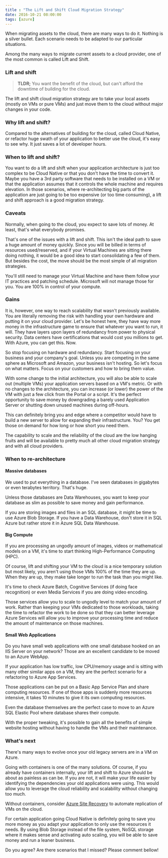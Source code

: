 ```yaml
---
title : "The Lift and Shift Cloud Migration Strategy"
date: 2016-10-21 08:00:00
tags: [azure]
---
```


When migrating assets to the cloud, there are many ways to do it. Nothing is a silver bullet. Each scenario needs to be adapted to our particular situations.

Among the many ways to migrate current assets to a cloud provider, one of the most common is called Lift and Shift.

### Lift and shift

> **TLDR;** You want the benefit of the cloud, but can't afford the downtime of building for the cloud.

The lift and shift cloud migration strategy are to take your local assets (mostly on VMs or pure VMs) and just move them to the cloud without major changes in your code.

### Why lift and shift?

Compared to the alternatives of building for the cloud, called Cloud Native, or refactor huge swath of your application to better use the cloud, it's easy to see why. It just saves a lot of developer hours.

### When to lift and shift?

You want to do a lift and shift when your application architecture is just too complex to be Cloud Native or that you don't have the time to convert it. Maybe you have a 3rd party software that needs to be installed on a VM or that the application assumes that it controls the whole machine and requires elevation. In those scenarios, where re-architecting big parts of the application are just going to be too expensive (or too time consuming), a lift and shift approach is a good migration strategy.

### Caveats

Normally, when going to the cloud, you expect to save lots of money. At least, that's what everybody promises.

That's one of the issues with a lift and shift. This isn't the ideal path to save a huge amount of money quickly. Since you will be billed in terms of resources used/reserved, and if your Virtual Machines are sitting there doing nothing, it would be a good idea to start consolidating a few of them. But besides the cost, the move should be the most simple of all migration strategies.

You'll still need to manage your Virtual Machine and have them follow your IT practices and patching schedule. Microsoft will not manage those for you. You are 100% in control of your compute.

### Gains

It is, however, one way to reach scalability that wasn't previously available. You are literally removing the risk with handling your own hardware and putting it on your cloud provider. Let's be honest here, they have way more money in the infrastructure game to ensure that whatever you want to run, it will. They have layers upon layers of redundancy from power to physical security. Data centers have certifications that would cost you millions to get. With Azure, you can get this. Now.

So stop focusing on hardware and redundancy. Start focusing on your business and your company's goal. Unless you are competing in the same sphere as Microsoft and Amazon, your business isn't hosting. So let's focus on what matters. Focus on your customers and how to bring them value.

With some change to the initial architecture, you will also be able to scale out (multiple VMs) your application servers based on a VM's metric. Or with no changes to the architecture, you can increase (or lower) the power of the VM with just a few click from the Portal or a script. It's the perfect opportunity to save money by downgrading a barely used Application Server or shutting down unused machines during off-hours.

This can definitely bring you and edge where a competitor would have to build a new server to allow for expanding their infrastructure. You? You get those on demand for how long or how short you need them.

The capability to scale and the reliability of the cloud are the low hanging fruits and will be available to pretty much all other cloud migration strategy and with all cloud providers.

### When to re-architecture

#### Massive databases

We used to put everything in a database. I've seen databases in gigabytes or even terabytes territory. That's huge.

Unless those databases are Data Warehouses, you want to keep your database as slim as possible to save money and gain performance.

If you are storing images and files in an SQL database, it might be time to use Azure Blob Storage. If you have a Data Warehouse, don't store it in SQL Azure but rather store it in Azure SQL Data Warehouse.


#### Big Compute

If you are processing an ungodly amount of images, videos or mathematical models on a VM, it's time to start thinking High-Performance Computing (HPC).

Of course, lift and shifting your VM to the cloud is a nice temporary solution but most likely, you aren't using those VMs 100% of the time they are up. When they are up, they make take longer to run the task than you might like.

It's time to check Azure Batch, Cognitive Services (if doing face recognition) or even Media Services if you are doing video encoding.

Those services allow you to scale to ungodly level to match your amount of work. Rather than keeping your VMs dedicated to those workloads, taking the time to refactor the work to be done so that they can better leverage Azure Services will allow you to improve your processing time and reduce the amount of maintenance on those machines.

#### Small Web Applications

Do you have small web applications with one small database hooked on an IIS Server on your network? Those are an excellent candidate to be moved to an Azure WebApp.

If your application has low traffic, low CPU/memory usage and is sitting with many other similar apps on a VM, they are the perfect scenario for a refactoring to Azure App Services.

Those applications can be put on a Basic App Service Plan and share computing resources. If one of those apps is suddenly more resources intensive, it takes 10 minutes to give it its own computing resources.

Even the database themselves are the perfect case to move to an Azure SQL Elastic Pool where database shares their compute.

With the proper tweaking, it's possible to gain all the benefits of simple website hosting without having to handle the VMs and their maintenance.

### What's next

There's many ways to evolve once your old legacy servers are in a VM on Azure.

Going with containers is one of the many solutions. Of course, if you already have containers internally, your lift and shift to Azure should be about as painless as can be. If you are not, it will make your life easier by identifying the dependencies your old applications were using. This would allow you to leverage the cloud reliability and scalability without changing too much.

Without containers, consider [Azure Site Recovery](https://azure.microsoft.com/en-us/services/site-recovery/?WT.mc_id=personal-blog-marouill) to automate replication of VMs on the cloud.

For certain application going Cloud Native is definitely going to save you more money as you adapt your application to only use the resources it needs. By using Blob Storage instead of the file system, NoSQL storage where it makes sense and activating auto scaling, you will be able to save money and run a leaner business.

Do you agree? Are there scenarios that I missed? Please comment bellow!
